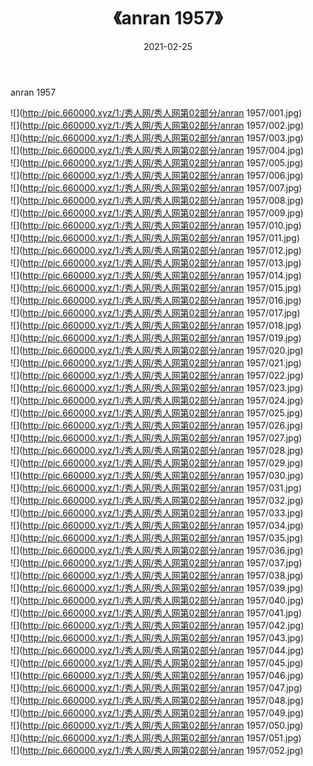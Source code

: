 ﻿---
layout: post
title:  《anran 1957》
date:   2021-02-25
img: http://pic.660000.xyz/1:/秀人网/秀人网第02部分/anran 1957/000.jpg
categories: [美女, 清纯, 唯美]
---

anran 1957

  ![](http://pic.660000.xyz/1:/秀人网/秀人网第02部分/anran 1957/001.jpg) <br> ![](http://pic.660000.xyz/1:/秀人网/秀人网第02部分/anran 1957/002.jpg) <br> ![](http://pic.660000.xyz/1:/秀人网/秀人网第02部分/anran 1957/003.jpg) <br> ![](http://pic.660000.xyz/1:/秀人网/秀人网第02部分/anran 1957/004.jpg) <br> ![](http://pic.660000.xyz/1:/秀人网/秀人网第02部分/anran 1957/005.jpg) <br> ![](http://pic.660000.xyz/1:/秀人网/秀人网第02部分/anran 1957/006.jpg) <br> ![](http://pic.660000.xyz/1:/秀人网/秀人网第02部分/anran 1957/007.jpg) <br> ![](http://pic.660000.xyz/1:/秀人网/秀人网第02部分/anran 1957/008.jpg) <br> ![](http://pic.660000.xyz/1:/秀人网/秀人网第02部分/anran 1957/009.jpg) <br> ![](http://pic.660000.xyz/1:/秀人网/秀人网第02部分/anran 1957/010.jpg) <br> ![](http://pic.660000.xyz/1:/秀人网/秀人网第02部分/anran 1957/011.jpg) <br> ![](http://pic.660000.xyz/1:/秀人网/秀人网第02部分/anran 1957/012.jpg) <br> ![](http://pic.660000.xyz/1:/秀人网/秀人网第02部分/anran 1957/013.jpg) <br> ![](http://pic.660000.xyz/1:/秀人网/秀人网第02部分/anran 1957/014.jpg) <br> ![](http://pic.660000.xyz/1:/秀人网/秀人网第02部分/anran 1957/015.jpg) <br> ![](http://pic.660000.xyz/1:/秀人网/秀人网第02部分/anran 1957/016.jpg) <br> ![](http://pic.660000.xyz/1:/秀人网/秀人网第02部分/anran 1957/017.jpg) <br> ![](http://pic.660000.xyz/1:/秀人网/秀人网第02部分/anran 1957/018.jpg) <br> ![](http://pic.660000.xyz/1:/秀人网/秀人网第02部分/anran 1957/019.jpg) <br> ![](http://pic.660000.xyz/1:/秀人网/秀人网第02部分/anran 1957/020.jpg) <br> ![](http://pic.660000.xyz/1:/秀人网/秀人网第02部分/anran 1957/021.jpg) <br> ![](http://pic.660000.xyz/1:/秀人网/秀人网第02部分/anran 1957/022.jpg) <br> ![](http://pic.660000.xyz/1:/秀人网/秀人网第02部分/anran 1957/023.jpg) <br> ![](http://pic.660000.xyz/1:/秀人网/秀人网第02部分/anran 1957/024.jpg) <br> ![](http://pic.660000.xyz/1:/秀人网/秀人网第02部分/anran 1957/025.jpg) <br> ![](http://pic.660000.xyz/1:/秀人网/秀人网第02部分/anran 1957/026.jpg) <br> ![](http://pic.660000.xyz/1:/秀人网/秀人网第02部分/anran 1957/027.jpg) <br> ![](http://pic.660000.xyz/1:/秀人网/秀人网第02部分/anran 1957/028.jpg) <br> ![](http://pic.660000.xyz/1:/秀人网/秀人网第02部分/anran 1957/029.jpg) <br> ![](http://pic.660000.xyz/1:/秀人网/秀人网第02部分/anran 1957/030.jpg) <br> ![](http://pic.660000.xyz/1:/秀人网/秀人网第02部分/anran 1957/031.jpg) <br> ![](http://pic.660000.xyz/1:/秀人网/秀人网第02部分/anran 1957/032.jpg) <br> ![](http://pic.660000.xyz/1:/秀人网/秀人网第02部分/anran 1957/033.jpg) <br> ![](http://pic.660000.xyz/1:/秀人网/秀人网第02部分/anran 1957/034.jpg) <br> ![](http://pic.660000.xyz/1:/秀人网/秀人网第02部分/anran 1957/035.jpg) <br> ![](http://pic.660000.xyz/1:/秀人网/秀人网第02部分/anran 1957/036.jpg) <br> ![](http://pic.660000.xyz/1:/秀人网/秀人网第02部分/anran 1957/037.jpg) <br> ![](http://pic.660000.xyz/1:/秀人网/秀人网第02部分/anran 1957/038.jpg) <br> ![](http://pic.660000.xyz/1:/秀人网/秀人网第02部分/anran 1957/039.jpg) <br> ![](http://pic.660000.xyz/1:/秀人网/秀人网第02部分/anran 1957/040.jpg) <br> ![](http://pic.660000.xyz/1:/秀人网/秀人网第02部分/anran 1957/041.jpg) <br> ![](http://pic.660000.xyz/1:/秀人网/秀人网第02部分/anran 1957/042.jpg) <br> ![](http://pic.660000.xyz/1:/秀人网/秀人网第02部分/anran 1957/043.jpg) <br> ![](http://pic.660000.xyz/1:/秀人网/秀人网第02部分/anran 1957/044.jpg) <br> ![](http://pic.660000.xyz/1:/秀人网/秀人网第02部分/anran 1957/045.jpg) <br> ![](http://pic.660000.xyz/1:/秀人网/秀人网第02部分/anran 1957/046.jpg) <br> ![](http://pic.660000.xyz/1:/秀人网/秀人网第02部分/anran 1957/047.jpg) <br> ![](http://pic.660000.xyz/1:/秀人网/秀人网第02部分/anran 1957/048.jpg) <br> ![](http://pic.660000.xyz/1:/秀人网/秀人网第02部分/anran 1957/049.jpg) <br> ![](http://pic.660000.xyz/1:/秀人网/秀人网第02部分/anran 1957/050.jpg) <br> ![](http://pic.660000.xyz/1:/秀人网/秀人网第02部分/anran 1957/051.jpg) <br> ![](http://pic.660000.xyz/1:/秀人网/秀人网第02部分/anran 1957/052.jpg) <br>